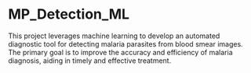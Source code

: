 # MP_Detection_ML
This project leverages machine learning to develop an automated diagnostic tool for detecting malaria parasites from blood smear images. The primary goal is to improve the accuracy and efficiency of malaria diagnosis, aiding in timely and effective treatment.
